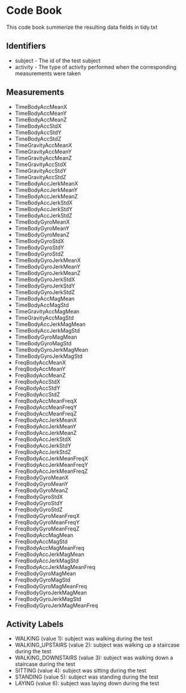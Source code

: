 # Code Book

This code book summerize the resulting data fields in tidy.txt

## Identifiers

  * subject - The id of the test subject
  * activity - The type of activity performed when the corresponding measurements were taken
 
## Measurements

  * TimeBodyAccMeanX
  * TimeBodyAccMeanY
  * TimeBodyAccMeanZ
  * TimeBodyAccStdX
  * TimeBodyAccStdY
  * TimeBodyAccStdZ
  * TimeGravityAccMeanX
  * TimeGravityAccMeanY
  * TimeGravityAccMeanZ
  * TimeGravityAccStdX
  * TimeGravityAccStdY
  * TimeGravityAccStdZ
  * TimeBodyAccJerkMeanX
  * TimeBodyAccJerkMeanY
  * TimeBodyAccJerkMeanZ       
  * TimeBodyAccJerkStdX
  * TimeBodyAccJerkStdY
  * TimeBodyAccJerkStdZ
  * TimeBodyGyroMeanX
  * TimeBodyGyroMeanY
  * TimeBodyGyroMeanZ
  * TimeBodyGyroStdX
  * TimeBodyGyroStdY
  * TimeBodyGyroStdZ
  * TimeBodyGyroJerkMeanX      
  * TimeBodyGyroJerkMeanY
  * TimeBodyGyroJerkMeanZ
  * TimeBodyGyroJerkStdX
  * TimeBodyGyroJerkStdY
  * TimeBodyGyroJerkStdZ       
  * TimeBodyAccMagMean
  * TimeBodyAccMagStd
  * TimeGravityAccMagMean
  * TimeGravityAccMagStd
  * TimeBodyAccJerkMagMean     
  * TimeBodyAccJerkMagStd
  * TimeBodyGyroMagMean
  * TimeBodyGyroMagStd
  * TimeBodyGyroJerkMagMean
  * TimeBodyGyroJerkMagStd    
  * FreqBodyAccMeanX
  * FreqBodyAccMeanY
  * FreqBodyAccMeanZ
  * FreqBodyAccStdX 
  * FreqBodyAccStdY
  * FreqBodyAccStdZ
  * FreqBodyAccMeanFreqX
  * FreqBodyAccMeanFreqY
  * FreqBodyAccMeanFreqZ
  * FreqBodyAccJerkMeanX
  * FreqBodyAccJerkMeanY
  * FreqBodyAccJerkMeanZ
  * FreqBodyAccJerkStdX
  * FreqBodyAccJerkStdY
  * FreqBodyAccJerkStdZ
  * FreqBodyAccJerkMeanFreqX
  * FreqBodyAccJerkMeanFreqY
  * FreqBodyAccJerkMeanFreqZ
  * FreqBodyGyroMeanX
  * FreqBodyGyroMeanY          
  * FreqBodyGyroMeanZ
  * FreqBodyGyroStdX
  * FreqBodyGyroStdY
  * FreqBodyGyroStdZ
  * FreqBodyGyroMeanFreqX
  * FreqBodyGyroMeanFreqY
  * FreqBodyGyroMeanFreqZ
  * FreqBodyAccMagMean
  * FreqBodyAccMagStd
  * FreqBodyAccMagMeanFreq
  * FreqBodyAccJerkMagMean
  * FreqBodyAccJerkMagStd
  * FreqBodyAccJerkMagMeanFreq
  * FreqBodyGyroMagMean
  * FreqBodyGyroMagStd         
  * FreqBodyGyroMagMeanFreq
  * FreqBodyGyroJerkMagMean
  * FreqBodyGyroJerkMagStd
  * FreqBodyGyroJerkMagMeanFreq
  
## Activity Labels

  * WALKING (value 1): subject was walking during the test
  * WALKING_UPSTAIRS (value 2): subject was walking up a staircase during the test
  * WALKING_DOWNSTAIRS (value 3): subject was walking down a staircase during the test
  * SITTING (value 4): subject was sitting during the test
  * STANDING (value 5): subject was standing during the test
  * LAYING (value 6): subject was laying down during the test